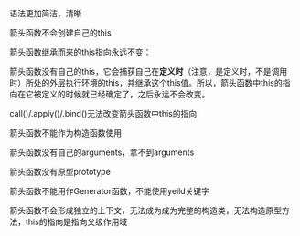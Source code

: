 语法更加简洁、清晰

箭头函数不会创建自己的this

箭头函数继承而来的this指向永远不变：

箭头函数没有自己的this，它会捕获自己在**定义时**（注意，是定义时，不是调用时）所处的外层执行环境的this，并继承这个this值。所以，箭头函数中this的指向在它被定义的时候就已经确定了，之后永远不会改变。

call()/.apply()/.bind()无法改变箭头函数中this的指向

箭头函数不能作为构造函数使用

箭头函数没有自己的arguments，拿不到arguments

箭头函数没有原型prototype

箭头函数不能用作Generator函数，不能使用yeild关键字

箭头函数不会形成独立的上下文，无法成为成为完整的构造类，无法构造原型方法，this的指向是指向父级作用域